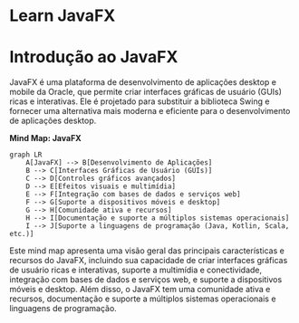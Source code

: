 #  Learn JavaFX



**Introdução ao JavaFX**
=========================

JavaFX é uma plataforma de desenvolvimento de aplicações desktop e mobile da Oracle, que permite criar interfaces gráficas de usuário (GUIs) ricas e interativas. Ele é projetado para substituir a biblioteca Swing e fornecer uma alternativa mais moderna e eficiente para o desenvolvimento de aplicações desktop.

**Mind Map: JavaFX**
```mermaid
graph LR
    A[JavaFX] --> B[Desenvolvimento de Aplicações]
    B --> C[Interfaces Gráficas de Usuário (GUIs)]
    C --> D[Controles gráficos avançados]
    D --> E[Efeitos visuais e multimídia]
    E --> F[Integração com bases de dados e serviços web]
    F --> G[Suporte a dispositivos móveis e desktop]
    G --> H[Comunidade ativa e recursos]
    H --> I[Documentação e suporte a múltiplos sistemas operacionais]
    I --> J[Suporte a linguagens de programação (Java, Kotlin, Scala, etc.)]
```

Este mind map apresenta uma visão geral das principais características e recursos do JavaFX, incluindo sua capacidade de criar interfaces gráficas de usuário ricas e interativas, suporte a multimídia e conectividade, integração com bases de dados e serviços web, e suporte a dispositivos móveis e desktop. Além disso, o JavaFX tem uma comunidade ativa e recursos, documentação e suporte a múltiplos sistemas operacionais e linguagens de programação.

